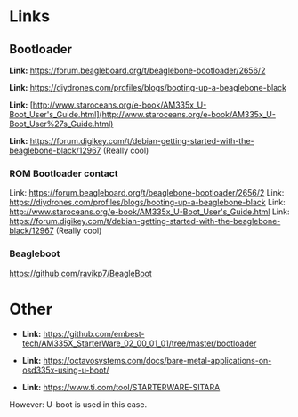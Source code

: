 # Links
## Bootloader
**Link:** https://forum.beagleboard.org/t/beaglebone-bootloader/2656/2

**Link:** https://diydrones.com/profiles/blogs/booting-up-a-beaglebone-black

**Link:** [http://www.staroceans.org/e-book/AM335x_U-Boot_User's_Guide.html](http://www.staroceans.org/e-book/AM335x_U-Boot_User%27s_Guide.html)

**Link:** https://forum.digikey.com/t/debian-getting-started-with-the-beaglebone-black/12967 (Really cool)

### ROM Bootloader contact
Link: https://forum.beagleboard.org/t/beaglebone-bootloader/2656/2
Link: https://diydrones.com/profiles/blogs/booting-up-a-beaglebone-black
Link: http://www.staroceans.org/e-book/AM335x_U-Boot_User's_Guide.html
Link: https://forum.digikey.com/t/debian-getting-started-with-the-beaglebone-black/12967 (Really cool)


### Beagleboot
https://github.com/ravikp7/BeagleBoot

# Other
- **Link:** https://github.com/embest-tech/AM335X_StarterWare_02_00_01_01/tree/master/bootloader

- **Link:** https://octavosystems.com/docs/bare-metal-applications-on-osd335x-using-u-boot/

- **Link:** https://www.ti.com/tool/STARTERWARE-SITARA

However: U-boot is used in this case.
